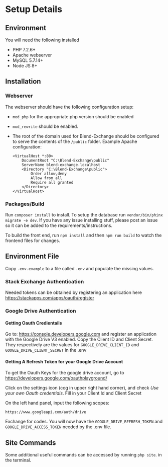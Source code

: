 # Setup Details

## Environment

You will need the following installed

* PHP 7.2.6+
* Apache webserver
* MySQL 5.7.14+
* Node JS 8+

## Installation

### Webserver

The webserver should have the following configuration setup:

* `mod_php` for the appropriate php version should be enabled
* `mod_rewrite` should be enabled.
*   The root of the domain used for Blend-Exchange should be configured to serve the contents of the `/public` folder.
    Example Apache configuration:

    ```text
    <VirtualHost *:80>
        DocumentRoot "C:\Blend-Exchange\public"
        ServerName blend-exchange.localhost
        <Directory "C:\Blend-Exchange\public">
            Order allow,deny
            Allow from all
            Require all granted
        </Directory>
    </VirtualHost>
    ```

### Packages/Build

Run `composer install` to install. To setup the database run `vendor/bin/phinx migrate -e dev`. If you have any issue installing stuff, please post an issue so it can be added to the requirements/instructions.

To build the front end, run `npm install` and then `npm run build` to watch the frontend files for changes.

## Environment File
Copy `.env.example` to a file called `.env` and populate the missing values.

### Stack Exchange Authentication

Needed tokens can be obtained by registering an application here https://stackapps.com/apps/oauth/register

### Google Drive Authentication

#### Getting Oauth Credientails

Go to:
https://console.developers.google.com
and register an application with the Google Drive V3 enabled. Copy the Client ID and Client Secret. They respectively are the values for `GOOGLE_DRIVE_CLIENT_ID` and `GOOGLE_DRIVE_CLIENT_SECRET` in the .env

#### Getting A Refresh Token for your Google Drive Account

To get the Oauth Keys for the google drive account, go to 
https://developers.google.com/oauthplayground/

Click on the settings icon (cog in upper right hand corner), and check *Use your own Oauth credentials*. Fill in your Client Id and Client Secret

On the left hand panel, input the following scopes:

```
https://www.googleapi.com/auth/drive
```

Exchange for codes. You will now have the `GOOGLE_DRIVE_REFRESH_TOKEN` and `GOOGLE_DRIVE_ACCESS_TOKEN` needed by the .env file.

## Site Commands

Some additional useful commands can be accessed by running `php site`. in the terminal.